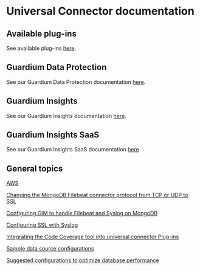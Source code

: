 # Universal Connector documentation

## Available plug-ins
See available plug-ins [here](/docs/available_plugins.md). 

## Guardium Data Protection
See our Guardium Data Protection documentation [here](/docs/Guardium%20Data%20Protection/).
## Guardium Insights
See our Guardium Insights documentation [here](/docs/Guardium%20Insights/).
## Guardium Insights SaaS
See our Guardium Insights SaaS documentation [here](/docs/Guardium%20Insights/SaaS_1.0/)
## General topics
[AWS](/docs/aws.md)

[Changing the MongoDB Filebeat connector protocol from TCP or UDP to SSL](/docs/Changing_the_MongoDB_Filebeat_connector_protocol_from_TCP_or_UDP_to_SSL.md)

[Configuring GIM to handle Filebeat and Syslog on MongoDB](/docs/GIM.md)

[Configuring SSL with Syslog](/docs/configure_syslog_ssl_failover.md)

[Integrating the Code Coverage tool into universal connector Plug-ins](/docs/integrate_code_coverage_into_plug-ins.md)

[Sample data source configurations](/docs/sample_data_sources_configurations.md)

[Suggested configurations to optimize database performance](/docs/suggested_configurations_to_optimize_database_performance.md)
